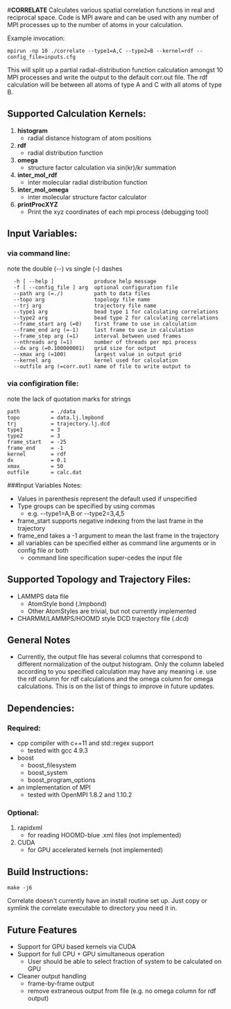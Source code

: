 #**CORRELATE**
Calculates various spatial correlation functions in real and reciprocal space. Code is MPI aware and can be used with any number of MPI processes up to the number of atoms in your calculation.

Example invocation:
```
mpirun -np 10 ./correlate --type1=A,C --type2=B --kernel=rdf --config_file=inputs.cfg
```
This will split up a partial radial-distribution function calculation amongst 10 MPI processes and write the output to the default corr.out file. The rdf calculation will be between all atoms of type A and C with all atoms of type B. 

## Supported Calculation Kernels:
1. **histogram**
    * radial distance histogram of atom positions
2. **rdf**
    * radial distribution function
3. **omega**
    * structure factor calculation via sin(kr)/kr summation
4. **inter_mol_rdf**
    * inter molecular radial distribution function
5. **inter_mol_omega**
    * inter molecular structure factor calculator
6. **printProcXYZ**
    * Print the xyz coordinates of each mpi process (debugging tool)

## Input Variables:
### via command line:
note the double (--) vs single (-) dashes
```
  -h [ --help ]             produce help message
  -f [ --config_file ] arg  optional configuration file
  --path arg (=./)          path to data files
  --topo arg                topology file name
  --trj arg                 trajectory file name
  --type1 arg               bead type 1 for calculating correlations
  --type2 arg               bead type 2 for calculating correlations
  --frame_start arg (=0)    first frame to use in calculation
  --frame_end arg (=-1)     last frame to use in calculation
  --frame_step arg (=1)     interval between used frames
  --nthreads arg (=1)       number of threads per mpi process
  --dx arg (=0.100000001)   grid size for output
  --xmax arg (=100)         largest value in output grid
  --kernel arg              kernel used for calculation
  --outfile arg (=corr.out) name of file to write output to
```
### via configiration file:
note the lack of quotation marks for strings
```
path          = ./data
topo          = data.lj.lmpbond
trj           = trajectory.lj.dcd
type1         = 3
type2         = 3
frame_start   = -25
frame_end     = -1
kernel        = rdf
dx            = 0.1
xmax          = 50
outfile       = calc.dat
```
###Input Variables Notes:
* Values in parenthesis represent the default used if unspecified
* Type groups can be specified by using commas
    * e.g. --type1=A,B or --type2=3,4,5
* frame_start supports negative indexing from the last frame in the trajectory
* frame_end takes a -1 argument to mean the last frame in the trajectory
* all variables can be specified either as command line arguments or in config file or both
    * command line specification super-cedes the input file

## Supported Topology and Trajectory Files:
* LAMMPS data file
    * AtomStyle bond (.lmpbond)
    * Other AtomStyles are trivial, but not currently implemented
* CHARMM/LAMMPS/HOOMD style DCD trajectory file (.dcd)

## General Notes
* Currently, the output file has several columns that correspond to different normalization of the output histogram. Only the column labeled according to you specified calculation may have any meaning i.e. use the rdf column for rdf calculations and the omega column for omega calculations. This is on the list of things to improve in future updates. 

## Dependencies:
### Required:
* cpp compiler with c++11 and std::regex support
    * tested with gcc 4.9.3
* boost
    * boost_filesystem
    * boost_system
    * boost_program_options
* an implementation of MPI
    * tested with OpenMPI 1.8.2 and 1.10.2


### Optional:
1. rapidxml
    * for reading HOOMD-blue .xml files (not implemented)
2. CUDA
    * for GPU accelerated kernels (not implemented)

## Build Instructions:
```
make -j6
```
Correlate doesn't currently have an install routine set up. Just copy or symlink the correlate executable to directory you need it in. 

## Future Features
* Support for GPU based kernels via CUDA
* Support for full CPU + GPU simultaneous operation
    * User should be able to select fraction of system to be calculated on GPU
* Cleaner output handling
    * frame-by-frame output
    * remove extraneous output from file (e.g. no omega column for rdf output)